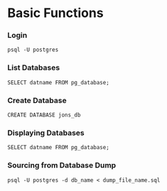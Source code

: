 # Basic Functions

### Login
```
psql -U postgres
```

### List Databases
```
SELECT datname FROM pg_database;
```

### Create Database
```
CREATE DATABASE jons_db
```

### Displaying Databases
```
SELECT datname FROM pg_database;
```

### Sourcing from Database Dump
```
psql -U postgres -d db_name < dump_file_name.sql
```

